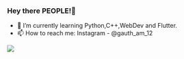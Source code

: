 ### Hey there PEOPLE!👋


- 🌱 I’m currently learning Python,C++,WebDev and Flutter. 
- 📫 How to reach me: Instagram - @gauth_am_12
 

<img src = "https://github-readme-stats.vercel.app/api?username=gautham12s&&show_icons=true&title_color=ffffff&icon_color=bb2acf&text_color=daf7dc&bg_color=151515">
